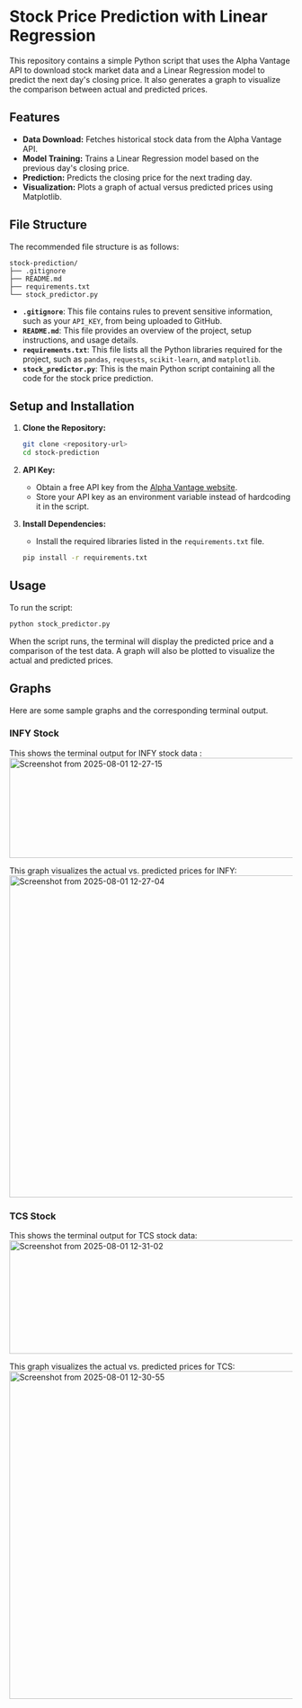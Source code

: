 # Stock Price Prediction with Linear Regression

This repository contains a simple Python script that uses the Alpha Vantage API to download stock market data and a Linear Regression model to predict the next day's closing price. It also generates a graph to visualize the comparison between actual and predicted prices.

## Features

* **Data Download:** Fetches historical stock data from the Alpha Vantage API.
* **Model Training:** Trains a Linear Regression model based on the previous day's closing price.
* **Prediction:** Predicts the closing price for the next trading day.
* **Visualization:** Plots a graph of actual versus predicted prices using Matplotlib.

## File Structure

The recommended file structure is as follows:

```
stock-prediction/
├── .gitignore
├── README.md
├── requirements.txt
└── stock_predictor.py
```

* **`.gitignore`**: This file contains rules to prevent sensitive information, such as your `API_KEY`, from being uploaded to GitHub.
* **`README.md`**: This file provides an overview of the project, setup instructions, and usage details.
* **`requirements.txt`**: This file lists all the Python libraries required for the project, such as `pandas`, `requests`, `scikit-learn`, and `matplotlib`.
* **`stock_predictor.py`**: This is the main Python script containing all the code for the stock price prediction.

## Setup and Installation

1.  **Clone the Repository:**
    ```bash
    git clone <repository-url>
    cd stock-prediction
    ```

2.  **API Key:**
    * Obtain a free API key from the [Alpha Vantage website](https://www.alphavantage.co/).
    * Store your API key as an environment variable instead of hardcoding it in the script.

3.  **Install Dependencies:**
    * Install the required libraries listed in the `requirements.txt` file.
    ```bash
    pip install -r requirements.txt
    ```

## Usage

To run the script:

```bash
python stock_predictor.py
```

When the script runs, the terminal will display the predicted price and a comparison of the test data. A graph will also be plotted to visualize the actual and predicted prices.

## Graphs

Here are some sample graphs and the corresponding terminal output.

### INFY Stock

This shows the terminal output for INFY stock data :
<img width="527" height="178" alt="Screenshot from 2025-08-01 12-27-15" src="https://github.com/user-attachments/assets/a67f9f1d-75ab-4591-b707-eb220ec1e64a" />


This graph visualizes the actual vs. predicted prices for INFY:
<img width="1119" height="573" alt="Screenshot from 2025-08-01 12-27-04" src="https://github.com/user-attachments/assets/28c860f8-b06c-45bc-a69d-44499049ad99" />


### TCS Stock

This shows the terminal output for TCS stock data:
<img width="535" height="202" alt="Screenshot from 2025-08-01 12-31-02" src="https://github.com/user-attachments/assets/084a582f-d4c2-4fe3-b687-ec85ff59fe96" />


This graph visualizes the actual vs. predicted prices for TCS:
<img width="1141" height="583" alt="Screenshot from 2025-08-01 12-30-55" src="https://github.com/user-attachments/assets/4b3b7e5f-cc6c-426c-95f4-0fd52050052b" />

